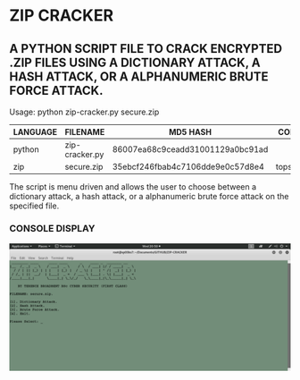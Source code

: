 # ZIP CRACKER
## A PYTHON SCRIPT FILE TO CRACK ENCRYPTED .ZIP FILES USING A DICTIONARY ATTACK, A HASH ATTACK, OR A ALPHANUMERIC BRUTE FORCE ATTACK.

Usage: python zip-cracker.py secure.zip

| LANGUAGE | FILENAME       | MD5 HASH                         | CONTENTS      |
|--------  |---------       |---------                         |---------      |
| python   | zip-cracker.py | 86007ea68c9ceadd31001129a0bc91ad |               | 
| zip      | secure.zip     | 35ebcf246fbab4c7106dde9e0c57d8e4 | topsecret.jpg |

The script is menu driven and allows the user to choose between a dictionary attack, a hash attack, or a alphanumeric brute force attack on the specified file.

### CONSOLE DISPLAY
![Screenshot](picture1.png) 
